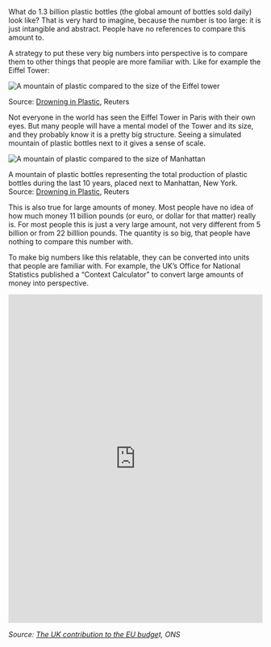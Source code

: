 What do 1.3 billion plastic bottles (the global amount of bottles sold daily) look like? That is very hard to imagine, because the number is too large: it is just intangible and abstract. People have no references to compare this amount to.

A strategy to put these very big numbers into perspective is to compare them to other things that people are more familiar with. Like for example the Eiffel Tower:

![A mountain of plastic compared to the size of the Eiffel tower](Can%20a%20chart%20tell%20a%20story%20942e60e2613a4b43af485e6fa3dbb23c/plastic-bottles-reuters1.png)

Source: [Drowning in Plastic](https://graphics.reuters.com/ENVIRONMENT-PLASTIC/0100B275155/index.html), Reuters

Not everyone in the world has seen the Eiffel Tower in Paris with their own eyes. But many people will have a mental model of the Tower and its size, and they probably know it is a pretty big structure. Seeing a simulated mountain of plastic bottles next to it gives a sense of scale.

![A mountain of plastic compared to the size of Manhattan](Can%20a%20chart%20tell%20a%20story%20942e60e2613a4b43af485e6fa3dbb23c/plastic-bottles-reuters2.png)

A mountain of plastic bottles representing the total production of plastic bottles during the last 10 years, placed next to Manhattan, New York. Source: [Drowning in Plastic](https://graphics.reuters.com/ENVIRONMENT-PLASTIC/0100B275155/index.html), Reuters

This is also true for large amounts of money. Most people have no idea of how much money  11 billion pounds (or euro, or dollar for that matter) really is. For most people this is just a very large amount, not very different from 5 billion or from 22 billlion pounds. The quantity is so big, that people have nothing to compare this number with.

To make big numbers like this relatable, they can be converted into units that people are familiar with. For example, the UK’s Office for National Statistics published a “Context Calculator” to convert large amounts of money into perspective.

<iframe src="https://www.ons.gov.uk/visualisations/dvc685/calculator/index.html" width="100%" height="650px" style="border:none;"></iframe>

_Source: [The UK contribution to the EU budge](https://www.ons.gov.uk/economy/governmentpublicsectorandtaxes/publicsectorfinance/articles/theukcontributiontotheeubudget/2017-10-31)t, ONS_